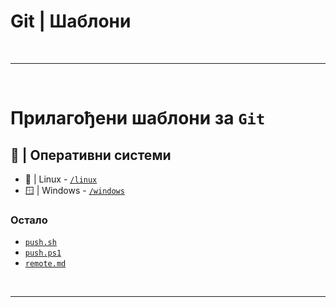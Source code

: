 # Git | Шаблони

<br>

---

<br>

# Прилагођени шаблони за **`Git`**

## 📂 | Оперативни системи

- 🐧 | Linux - [`/linux`](linux/)
- 🪟 | Windows - [`/windows`](windows/)

### Остало

- [`push.sh`](push.sh)
- [`push.ps1`](push.ps1)
- [`remote.md`](remote.md)

<br>

---
